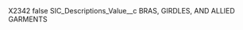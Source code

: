 <?xml version="1.0" encoding="UTF-8"?>
<CustomMetadata xmlns="http://soap.sforce.com/2006/04/metadata" xmlns:xsi="http://www.w3.org/2001/XMLSchema-instance" xmlns:xsd="http://www.w3.org/2001/XMLSchema">
    <label>X2342</label>
    <protected>false</protected>
    <values>
        <field>SIC_Descriptions_Value__c</field>
        <value xsi:type="xsd:string">BRAS, GIRDLES, AND ALLIED GARMENTS</value>
    </values>
</CustomMetadata>
